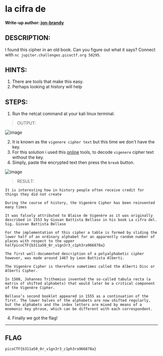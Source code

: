 # la cifra de
#### Write-up author: [jon-brandy](https://github.com/jon-brandy)
## DESCRIPTION:
I found this cipher in an old book. Can you figure out what it says? Connect with `nc jupiter.challenges.picoctf.org 58295`.
## HINTS:
1. There are tools that make this easy.
2. Perhaps looking at history will help
## STEPS:
1. Run the netcat command at your kali linux terminal.

> OUTPUT:

![image](https://user-images.githubusercontent.com/70703371/180729351-ed67c722-806e-4db2-8b5b-e2d63b4f2643.png)

2. It is known as the `vigenere cipher text` but this time we don't have the key.
3. For this solution i used this [online](https://www.guballa.de/vigenere-solver) tools, to decode `vigenere` cipher text without the key.
4. Simply, paste the encrypted text then press the `break` button.

![image](https://user-images.githubusercontent.com/70703371/180730095-f4838af6-f0c4-4562-bc0b-fb92acb8d153.png)

> RESULT:

```
It is interesting how in history people often receive credit for things they did not create

During the course of history, the Vigenère Cipher has been reinvented many times

It was falsely attributed to Blaise de Vigenère as it was originally described in 1553 by Giovan Battista Bellaso in his book La cifra del. Sig. Giovan Battista Bellaso 

For the implementation of this cipher a table is formed by sliding the lower half of an ordinary alphabet for an apparently random number of places with respect to the upper halfpicoCTF{b311a50_0r_v1gn3r3_c1ph3ra966878a}

The first well-documented description of a polyalphabetic cipher however, was made around 1467 by Leon Battista Alberti.

The Vigenère Cipher is therefore sometimes called the Alberti Disc or Alberti Cipher.

In 1508, Johannes Trithemius invented the so-called tabula recta (a matrix of shifted alphabets) that would later be a critical component of the Vigenère Cipher.

Bellaso’s second booklet appeared in 1555 as a continuation of the first. The lower halves of the alphabets are now shifted regularly, but the alphabets and the index letters are mixed by means of a mnemonic key phrase, which can be different with each correspondent.
```

4. Finally we got the flag!

---

## FLAG

```
picoCTF{b311a50_0r_v1gn3r3_c1ph3ra966878a}
```
